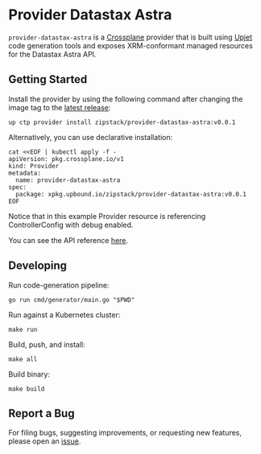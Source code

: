 # Provider Datastax Astra

`provider-datastax-astra` is a [Crossplane](https://crossplane.io/) provider that
is built using [Upjet](https://github.com/upbound/upjet) code
generation tools and exposes XRM-conformant managed resources for the
Datastax Astra API.

## Getting Started

Install the provider by using the following command after changing the image tag
to the [latest release](https://marketplace.upbound.io/providers/zipstack/provider-datastax-astra):
```
up ctp provider install zipstack/provider-datastax-astra:v0.0.1
```

Alternatively, you can use declarative installation:
```
cat <<EOF | kubectl apply -f -
apiVersion: pkg.crossplane.io/v1
kind: Provider
metadata:
  name: provider-datastax-astra
spec:
  package: xpkg.upbound.io/zipstack/provider-datastax-astra:v0.0.1
EOF
```

Notice that in this example Provider resource is referencing ControllerConfig with debug enabled.

You can see the API reference [here](https://doc.crds.dev/github.com/zipstack/provider-datastax-astra).

## Developing

Run code-generation pipeline:
```console
go run cmd/generator/main.go "$PWD"
```

Run against a Kubernetes cluster:

```console
make run
```

Build, push, and install:

```console
make all
```

Build binary:

```console
make build
```


## Report a Bug

For filing bugs, suggesting improvements, or requesting new features, please
open an [issue](https://github.com/zipstack/provider-datastax-astra/issues).
